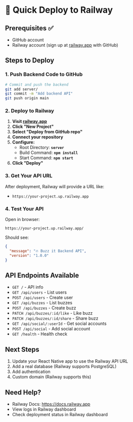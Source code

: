 # 🚂 Quick Deploy to Railway

## Prerequisites ✅
- GitHub account
- Railway account (sign up at [railway.app](https://railway.app) with GitHub)

## Steps to Deploy

### 1. Push Backend Code to GitHub

```bash
# Commit and push the backend
git add server/
git commit -m "Add backend API"
git push origin main
```

### 2. Deploy to Railway

1. **Visit [railway.app](https://railway.app)**
2. **Click "New Project"**
3. **Select "Deploy from GitHub repo"**
4. **Connect your repository**
5. **Configure:**
   - Root Directory: **`server`**
   - Build Command: **`npm install`**
   - Start Command: **`npm start`**
6. **Click "Deploy"**

### 3. Get Your API URL

After deployment, Railway will provide a URL like:
- `https://your-project.up.railway.app`

### 4. Test Your API

Open in browser:
```
https://your-project.up.railway.app/
```

Should see:
```json
{
  "message": "🔥 Buzz it Backend API",
  "version": "1.0.0"
}
```

## API Endpoints Available

- `GET /` - API info
- `GET /api/users` - List users
- `POST /api/users` - Create user
- `GET /api/buzzes` - List buzzes
- `POST /api/buzzes` - Create buzz
- `PATCH /api/buzzes/:id/like` - Like buzz
- `PATCH /api/buzzes/:id/share` - Share buzz
- `GET /api/social/:userId` - Get social accounts
- `POST /api/social` - Add social account
- `GET /health` - Health check

## Next Steps

1. Update your React Native app to use the Railway API URL
2. Add a real database (Railway supports PostgreSQL)
3. Add authentication
4. Custom domain (Railway supports this)

## Need Help?

- Railway Docs: https://docs.railway.app
- View logs in Railway dashboard
- Check deployment status in Railway dashboard
